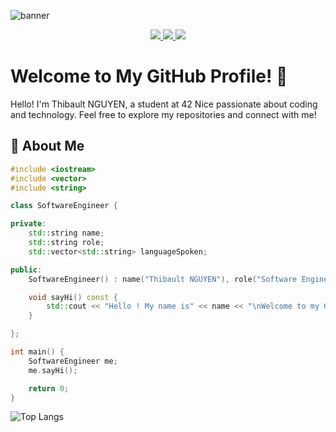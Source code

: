 ![banner](https://github.com/ThibaultNGUYEN26/ThibaultNGUYEN26/blob/main/githubBanner.png)

<div align="center">
  <p>
    <a href="https://profile.intra.42.fr/users/thibnguy/" target="_blank">
      <img src="https://badgen.net/badge/42Nice/thibnguy/blue?cache=86400&icon=https://meta.intra.42.fr/images/42_logo.svg">
    </a>
    <a href="https://www.linkedin.com/in/thibaultnguyen/" target="_blank">
      <img src="https://badgen.net/badge/LinkedIn/Thibault NGUYEN/cyan?icon=linkedin">
    </a>
    <a href="https://ThibaultNGUYEN26.github.io/" target="_blank">
    <img src="https://komarev.com/ghpvc/?username=ThibaultNGUYEN26&color=blueviolet">
    </a>
  </p>
</div>

# Welcome to My GitHub Profile! 👋
Hello! I'm Thibault NGUYEN, a student at 42 Nice passionate about coding and technology. Feel free to explore my repositories and connect with me!

## 🚀 About Me

```cpp
#include <iostream>
#include <vector>
#include <string>

class SoftwareEngineer {

private:
    std::string name;
    std::string role;
    std::vector<std::string> languageSpoken;

public:
    SoftwareEngineer() : name("Thibault NGUYEN"), role("Software Engineer"), languageSpoken({"fr_FR", "en_US"}) {}

    void sayHi() const {
        std::cout << "Hello ! My name is" << name << "\nWelcome to my GitHub profile !" << std::endl;
    }

};

int main() {
    SoftwareEngineer me;
    me.sayHi();

    return 0;
}
```

![Top Langs](https://github-readme-stats.vercel.app/api/top-langs/?username=ThibaultNGUYEN26&hide=javascript,css,scss,html&theme=tokyonight)
